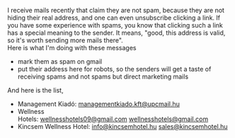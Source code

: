 I receive mails recently that claim they are not spam, because they
are not hiding their real address, and one can even unsubscribe
clicking a link. If you have some experience with spams, you know
that clicking such a link has a special meaning to the sender. It
means, "good, this address is valid, so it's worth sending more
mails there".  
Here is what I'm doing with these messages
-   mark them as spam on gmail
-   put their address here for robots, so the senders will get a
    taste of receiving spams and not spams but direct marketing mails

And here is the list,
-   Management Kiadó: managementkiado.kft@upcmail.hu
-   Wellness
    Hotels: wellnesshotels09@gmail.com wellnesshotels@gmail.com
-   Kincsem Wellness Hotel: info@kincsemhotel.hu
    sales@kincsemhotel.hu



